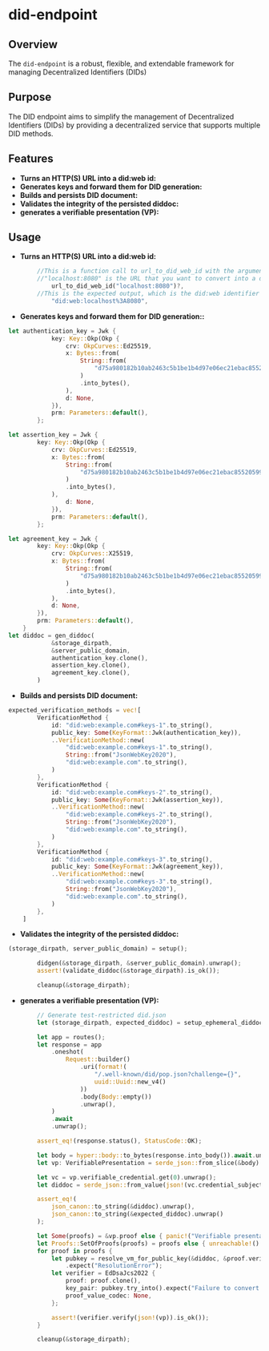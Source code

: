 # did-endpoint 
## Overview
The `did-endpoint` is a robust, flexible, and extendable framework for managing Decentralized Identifiers (DIDs)

## Purpose
The DID endpoint aims to simplify the management of Decentralized Identifiers (DIDs) by providing a decentralized service that supports multiple DID methods.

## Features 
- **Turns an HTTP(S) URL into a did:web id:** 
- **Generates keys and forward them for DID generation:**
- **Builds and persists DID document:**
- **Validates the integrity of the persisted diddoc:**
- **generates a verifiable presentation (VP):**

## Usage
- **Turns an HTTP(S) URL into a did:web id:** 
```rust
        //This is a function call to url_to_did_web_id with the argument "localhost:8080".
        //"localhost:8080" is the URL that you want to convert into a did:web identifier.
            url_to_did_web_id("localhost:8080")?,
        //This is the expected output, which is the did:web identifier corresponding to the given URL
            "did:web:localhost%3A8080",
```
- **Generates keys and forward them for DID generation::**
```rust
let authentication_key = Jwk {
            key: Key::Okp(Okp {
                crv: OkpCurves::Ed25519,
                x: Bytes::from(
                    String::from(
                        "d75a980182b10ab2463c5b1be1b4d97e06ec21ebac8552059996bd962d77f259",
                    )
                    .into_bytes(),
                ),
                d: None,
            }),
            prm: Parameters::default(),
        };

let assertion_key = Jwk {
        key: Key::Okp(Okp {
            crv: OkpCurves::Ed25519,
            x: Bytes::from(
                String::from(
                    "d75a980182b10ab2463c5b1be1b4d97e06ec21ebac8552059996bd962d77f259",
                )
                .into_bytes(),
            ),
                d: None,
            }),
            prm: Parameters::default(),
        };

let agreement_key = Jwk {
        key: Key::Okp(Okp {
            crv: OkpCurves::X25519,
            x: Bytes::from(
                String::from(
                    "d75a980182b10ab2463c5b1be1b4d97e06ec21ebac8552059996bd962d77f259",
                )
                .into_bytes(),
            ),
            d: None,
        }),
        prm: Parameters::default(),
    }
let diddoc = gen_diddoc(
            &storage_dirpath,
            &server_public_domain,
            authentication_key.clone(),
            assertion_key.clone(),
            agreement_key.clone(),
        )
```
- **Builds and persists DID document:**
```rust
expected_verification_methods = vec![
        VerificationMethod {
            id: "did:web:example.com#keys-1".to_string(),
            public_key: Some(KeyFormat::Jwk(authentication_key)),
            ..VerificationMethod::new(
                "did:web:example.com#keys-1".to_string(),
                String::from("JsonWebKey2020"),
                "did:web:example.com".to_string(),
            )
        },
        VerificationMethod {
            id: "did:web:example.com#keys-2".to_string(),
            public_key: Some(KeyFormat::Jwk(assertion_key)),
            ..VerificationMethod::new(
                "did:web:example.com#keys-2".to_string(),
                String::from("JsonWebKey2020"),
                "did:web:example.com".to_string(),
            )
        },
        VerificationMethod {
            id: "did:web:example.com#keys-3".to_string(),
            public_key: Some(KeyFormat::Jwk(agreement_key)),
            ..VerificationMethod::new(
                "did:web:example.com#keys-3".to_string(),
                String::from("JsonWebKey2020"),
                "did:web:example.com".to_string(),
            )
        },
    ]
```
- **Validates the integrity of the persisted diddoc:**
```rust
(storage_dirpath, server_public_domain) = setup();

        didgen(&storage_dirpath, &server_public_domain).unwrap();
        assert!(validate_diddoc(&storage_dirpath).is_ok());

        cleanup(&storage_dirpath);
```
- **generates a verifiable presentation (VP):**
```rust
        // Generate test-restricted did.json
        let (storage_dirpath, expected_diddoc) = setup_ephemeral_diddoc();

        let app = routes();
        let response = app
            .oneshot(
                Request::builder()
                    .uri(format!(
                        "/.well-known/did/pop.json?challenge={}",
                        uuid::Uuid::new_v4()
                    ))
                    .body(Body::empty())
                    .unwrap(),
            )
            .await
            .unwrap();

        assert_eq!(response.status(), StatusCode::OK);

        let body = hyper::body::to_bytes(response.into_body()).await.unwrap();
        let vp: VerifiablePresentation = serde_json::from_slice(&body).unwrap();

        let vc = vp.verifiable_credential.get(0).unwrap();
        let diddoc = serde_json::from_value(json!(vc.credential_subject)).unwrap();

        assert_eq!(
            json_canon::to_string(&diddoc).unwrap(),
            json_canon::to_string(&expected_diddoc).unwrap()
        );

        let Some(proofs) = &vp.proof else { panic!("Verifiable presentation carries no proof") };
        let Proofs::SetOfProofs(proofs) = proofs else { unreachable!() };
        for proof in proofs {
            let pubkey = resolve_vm_for_public_key(&diddoc, &proof.verification_method)
                .expect("ResolutionError");
            let verifier = EdDsaJcs2022 {
                proof: proof.clone(),
                key_pair: pubkey.try_into().expect("Failure to convert to KeyPair"),
                proof_value_codec: None,
            };

            assert!(verifier.verify(json!(vp)).is_ok());
        }

        cleanup(&storage_dirpath);
```
